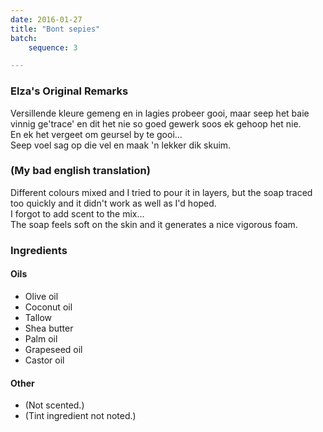 ```yaml
---
date: 2016-01-27
title: "Bont sepies"
batch:
    sequence: 3

---
```


### Elza's Original Remarks

Versillende kleure gemeng en in lagies probeer gooi, maar seep het baie vinnig ge'trace' en dit het nie so goed gewerk soos ek gehoop het nie.  
En ek het vergeet om geursel by te gooi...  
Seep voel sag op die vel en maak 'n lekker dik skuim.

### (My bad english translation)

Different colours mixed and I tried to pour it in layers, but the soap traced too quickly and it didn't work as well as I'd hoped.  
I forgot to add scent to the mix...  
The soap feels soft on the skin and it generates a nice vigorous foam.

### Ingredients

#### Oils

 - Olive oil 
 - Coconut oil 
 - Tallow 
 - Shea butter 
 - Palm oil 
 - Grapeseed oil
 - Castor oil 
 
#### Other

 - (Not scented.)
 - (Tint ingredient not noted.)
